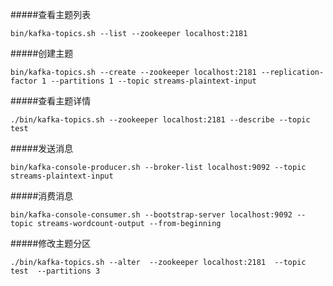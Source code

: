
#####查看主题列表
```
bin/kafka-topics.sh --list --zookeeper localhost:2181
```


#####创建主题
```
bin/kafka-topics.sh --create --zookeeper localhost:2181 --replication-factor 1 --partitions 1 --topic streams-plaintext-input
```


#####查看主题详情
```
./bin/kafka-topics.sh --zookeeper localhost:2181 --describe --topic test
```


#####发送消息
```
bin/kafka-console-producer.sh --broker-list localhost:9092 --topic streams-plaintext-input
```
#####消费消息
```
bin/kafka-console-consumer.sh --bootstrap-server localhost:9092 --topic streams-wordcount-output --from-beginning
```

#####修改主题分区
```
./bin/kafka-topics.sh --alter  --zookeeper localhost:2181  --topic test  --partitions 3
```